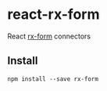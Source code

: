 # react-rx-form
React [rx-form] connectors

## Install
```
npm install --save rx-form
```

[rx-form]: https://github.com/gromver/rx-form
